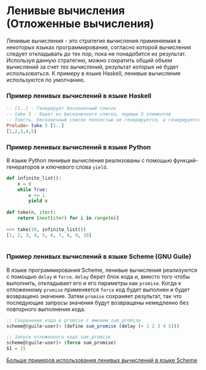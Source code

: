 # Ленивые вычисления (Отложенные вычисления)

Ленивые вычисления - это стратегия вычисления применяемая в некоторых языках программирования, согласно которой вычисления следует откладывать до тех пор, пока не понадобится их результат.
Используя данную стратегию, можно сократить общий объем вычислений за счет тех вычислений, результат которых не будет использоваться. К примеру в языке Haskell, ленивые вычисления используются по умолчанию.

### Пример ленивых вычислений в языке Haskell
```haskell
-- [1..] - Генерирует бесконечный список
-- take 5 - Берет из бесконечного списка, первые 5 элементов
-- Тоесть, бесконечный список полностью не генерируется, а генерируется только список из первый 5 элементов.
Prelude> take 5 [1..]
[1,2,3,4,5]
```

### Пример ленивых вычислений в языке Python
В языке Python ленивые вычисления реализованы с помощью функций-генераторов и ключевого слова `yield`.
```python
def infinite_list():
    x = 0 
    while True:
        x += 1
        yield x
		
def take(n, iter):
    return [next(iter) for i in range(n)]
		
>>> take(10, infinite_list())
[1, 2, 3, 4, 5, 6, 7, 8, 9, 10]
		
```

### Пример ленивых вычислений в языке Scheme (GNU Guile)
В языке программирования Scheme, ленивые вычисления реализуются с помощью `delay` и `force`.
`delay` берет блок кода и, вместо того чтобы выполнить, откладывает его и его параметры как `promise`. Когда к отложенному `promise` применяется `force` код будет выполнен и будет возвращено значение. Затем `promise` сохраняет результат, так что последующие запросы значения будут возвращены немедленно без повторного выполнения кода.
```scheme
;; Сохранение кода в promise с именем sum_promise
scheme@(guile-user)> (define sum_promise (delay (+ 1 2 3 4 5)))

;; Запуск отложенного кода sum_promise
scheme@(guile-user)> (force sum_promise)
$1 = 15
```
[Больше примеров использования ленивых вычислений в языке Scheme](https://www.ibm.com/developerworks/ru/library/l-lazyprog/index.html)


